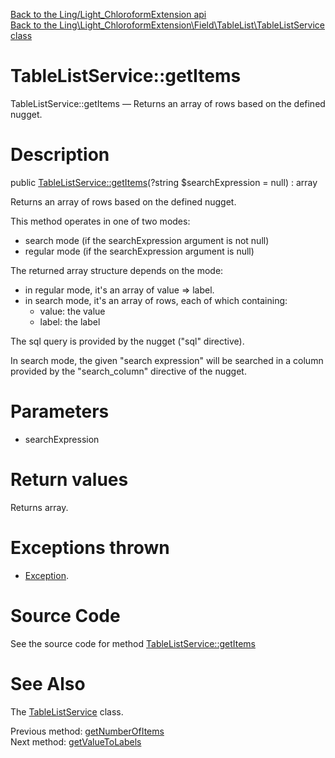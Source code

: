 [Back to the Ling/Light_ChloroformExtension api](https://github.com/lingtalfi/Light_ChloroformExtension/blob/master/doc/api/Ling/Light_ChloroformExtension.md)<br>
[Back to the Ling\Light_ChloroformExtension\Field\TableList\TableListService class](https://github.com/lingtalfi/Light_ChloroformExtension/blob/master/doc/api/Ling/Light_ChloroformExtension/Field/TableList/TableListService.md)


TableListService::getItems
================



TableListService::getItems — Returns an array of rows based on the defined nugget.




Description
================


public [TableListService::getItems](https://github.com/lingtalfi/Light_ChloroformExtension/blob/master/doc/api/Ling/Light_ChloroformExtension/Field/TableList/TableListService/getItems.md)(?string $searchExpression = null) : array




Returns an array of rows based on the defined nugget.


This method operates in one of two modes:

- search mode (if the searchExpression argument is not null)
- regular mode (if the searchExpression argument is null)


The returned array structure depends on the mode:

- in regular mode, it's an array of value => label.
- in search mode, it's an array of rows, each of which containing:
     - value: the value
     - label: the label



The sql query is provided by the nugget ("sql" directive).

In search mode, the given "search expression" will be searched in a column provided by the "search_column" directive of the nugget.




Parameters
================


- searchExpression

    


Return values
================

Returns array.


Exceptions thrown
================

- [Exception](http://php.net/manual/en/class.exception.php).&nbsp;







Source Code
===========
See the source code for method [TableListService::getItems](https://github.com/lingtalfi/Light_ChloroformExtension/blob/master/Field/TableList/TableListService.php#L126-L156)


See Also
================

The [TableListService](https://github.com/lingtalfi/Light_ChloroformExtension/blob/master/doc/api/Ling/Light_ChloroformExtension/Field/TableList/TableListService.md) class.

Previous method: [getNumberOfItems](https://github.com/lingtalfi/Light_ChloroformExtension/blob/master/doc/api/Ling/Light_ChloroformExtension/Field/TableList/TableListService/getNumberOfItems.md)<br>Next method: [getValueToLabels](https://github.com/lingtalfi/Light_ChloroformExtension/blob/master/doc/api/Ling/Light_ChloroformExtension/Field/TableList/TableListService/getValueToLabels.md)<br>

